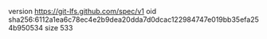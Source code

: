 version https://git-lfs.github.com/spec/v1
oid sha256:6112a1ea6c78ec4e2b9dea20dda7d0dcac122984747e019bb35efa254b950534
size 533
